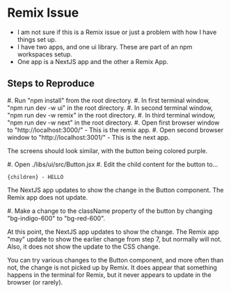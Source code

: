 # Remix Issue

- I am not sure if this is a Remix issue or just a problem with how I have things set up.
- I have two apps, and one ui library. These are part of an npm workspaces setup.
- One app is a NextJS app and the other a Remix App.

## Steps to Reproduce

#. Run "npm install" from the root directory.
#. In first terminal window, "npm run dev -w ui" in the root directory.
#. In second terminal window, "npm run dev -w remix" in the root directory.
#. In third terminal window, "npm run dev -w next" in the root directory.
#. Open first browser window to "http://localhost:3000/" - This is the remix app.
#. Open second browser window to "http://localhost:3001/" - This is the next app.

The screens should look similar, with the button being colored purple.

#. Open ./libs/ui/src/Button.jsx
#. Edit the child content for the button to...

```
{children} - HELLO
```

The NextJS app updates to show the change in the Button component. The Remix app does not update.

#. Make a change to the className property of the button by changing "bg-indigo-600" to "bg-red-600".

At this point, the NextJS app updates to show the change. The Remix app "may" update to show the earlier change from step 7, but normally will not. Also, it does not show the update to the CSS change.

You can try various changes to the Button component, and more often than not, the change is not picked up by Remix. It does appear that something happens in the terminal for Remix, but it never appears to update in the browser (or rarely).
